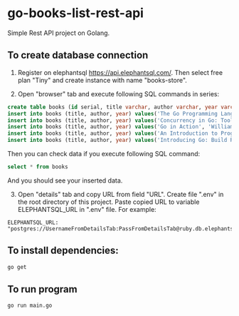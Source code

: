 # go-books-list-rest-api
Simple Rest API project on Golang.

## To create database connection

1.	Register on elephantsql https://api.elephantsql.com/. Then select free plan "Tiny" and create instance with name "books-store".

2.	Open "browser" tab and execute following SQL commands in series:
``` SQL
create table books (id serial, title varchar, author varchar, year varchar);
insert into books (title, author, year) values('The Go Programming Language',	'Alan A. A. Donovan, Brian W. Kernighan', '2015');
insert into books (title, author, year) values('Concurrency in Go: Tools and Techniques for Developers', 'Cox-Buday, Katherine', '2017');
insert into books (title, author, year) values('Go in Action', 'William Kennedy, Brian Ketelsen, Erik St. Martin', '2015');
insert into books (title, author, year) values('An Introduction to Programming in Go', 'Caleb Doxsey', '2012');
insert into books (title, author, year) values('Introducing Go: Build Reliable, Scalable Programs', 'Caleb Doxsey', '2016');
```
Then you can check data if you execute following SQL command:
``` SQL
select * from books
```
And you should see your inserted data.

3.	Open "details" tab and copy URL from field "URL". Create file ".env" in the root directory of this project. Paste copied URL to variable ELEPHANTSQL_URL in ".env" file. For example:
``` env
ELEPHANTSQL_URL: "postgres://UsernameFromDetailsTab:PassFromDetailsTab@ruby.db.elephantsql.com:5432/DatabaseNameFromDetailsTab"
```
## To install dependencies:
``` bash
go get
```

## To run program
``` bash
go run main.go
```
